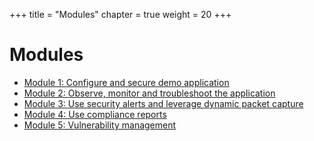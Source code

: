 +++
title = "Modules"
chapter = true
weight = 20
+++

# Modules

- [Module 1: Configure and secure demo application](050_modules/module_1.html)
- [Module 2: Observe, monitor and troubleshoot the application](050_modules/module_2.html)
- [Module 3: Use security alerts and leverage dynamic packet capture](050_modules/module_3.html)
- [Module 4: Use compliance reports](050_modules/module_4.html)
- [Module 5: Vulnerability management](050_modules/module_5.html)
